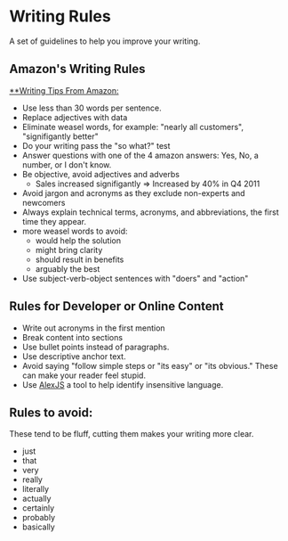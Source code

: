 # Writing Rules

A set of guidelines to help you improve your writing.

## Amazon's Writing Rules

[\*\*Writing Tips From Amazon:](https://twitter.com/destraynor/status/1258372157706510336?s=21)

- Use less than 30 words per sentence.
- Replace adjectives with data
- Eliminate weasel words, for example: "nearly all customers", "signifigantly better"
- Do your writing pass the "so what?" test
- Answer questions with one of the 4 amazon answers: Yes, No, a number, or I don't know.
- Be objective, avoid adjectives and adverbs
  - Sales increased signifigantly => Increased by 40% in Q4 2011
- Avoid jargon and acronyms as they exclude non-experts and newcomers
- Always explain technical terms, acronyms, and abbreviations, the first time they appear.
- more weasel words to avoid:
  - would help the solution
  - might bring clarity
  - should result in benefits
  - arguably the best
- Use subject-verb-object sentences with "doers" and "action"

## Rules for Developer or Online Content

- Write out acronyms in the first mention
- Break content into sections
- Use bullet points instead of paragraphs.
- Use descriptive anchor text.
- Avoid saying "follow simple steps or "its easy" or "its obvious." These can make your reader feel stupid.
- Use [AlexJS](https://alexjs.com/) a tool to help identify insensitive language.

## Rules to avoid:

These tend to be fluff, cutting them makes your writing more clear.

- just
- that
- very
- really
- literally
- actually
- certainly
- probably
- basically
